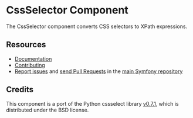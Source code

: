 # CssSelector Component

The CssSelector component converts CSS selectors to XPath expressions.

## Resources

- [Documentation](https://symfony.com/doc/current/components/css_selector.html)
- [Contributing](https://symfony.com/doc/current/contributing/index.html)
- [Report issues](https://github.com/symfony/symfony/issues) and [send Pull Requests](https://github.com/symfony/symfony/pulls) in the [main Symfony repository](https://github.com/symfony/symfony)

## Credits

This component is a port of the Python cssselect library [v0.7.1](https://github.com/SimonSapin/cssselect/releases/tag/v0.7.1), which is distributed under the BSD license.
